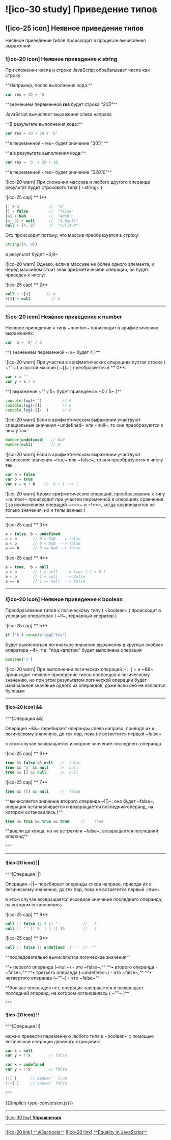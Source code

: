 # ![ico-30 study] Приведение типов


## ![ico-25 icon] Неявное приведение типов

Неявное приведение типов происходит в процессе вычисления выражений

### ![ico-20 icon] Неявное приведение к string

При сложении числа и строки JavaScript обрабатывает число как строку

^^Например, после выполнения кода:^^

~~~js
var res = 20 + '5'
~~~

^^значением переменной **res** будет строка _"205"_^^

JavaScript вычисляет выражения слева направо

^^В результате выполнения кода:^^

~~~js
var res = 20 + 10 + '5'
~~~

^^в переменной ~res~ будет значение "305",^^

^^а в результате выполнения кода:^^

~~~js
var res = '3' + 20 + 10
~~~

^^в переменной ~res~ будет значение _"32010"_^^

![ico-20 warn] При сложении массива и любого другого операнда результат будет строкового типа ( ~string~ )

![ico-25 cap] ** 1**

~~~js
[] + 5             //  "5"
[] + false         //  "false"
[4] + NaN          //  "4NaN"
[4, 8] + null      //  "4,8null"
null + [4, 8]      //  "null4,8"
~~~

Это происходит потому, что массив преобразуется в строку:

~~~js
String([4, 8])
~~~

и результат будет   ~4,8~

![ico-20 warn] Однако, если в массиве не более одного элемента, и перед массивом стоит знак арифметической операции, он будет приведен к числу:

![ico-25 cap] ** 2**

~~~js
null + +[4]       // 4
+[5] + null         // 5
~~~

_____________________________________________________________________

### ![ico-20 icon] Неявное приведение к number


Неявное приведение к типу  ~number~ происходит в арифметических выражениях:

~~~js
var  x = '8' / 2
~~~

^^( значением переменной ~ x~ будет 4 )^^

![ico-20 warn] При участии в арифметических операциях пустая строка ( ~""~ ) и пустой массив ( ~[]~ ) преобразуется в ** 0**:

~~~js
var x = ''
var y = x / 5
~~~

^^( выражение  ~"" / 5~   будет приведено к   ~0 / 5~ )^^

~~~js
console.log(+'')         // 0
console.log(+[])         // 0
console.log(+[]+'')      // 0
~~~

![ico-20 warn] Если в арифметическом выражении участвуют специальные значения ~undefined~ или ~null~, то они преобразуются к числу так:

~~~js
Number(undefined)   // NaN
Number(null)        // 0
~~~

![ico-20 warn] Если в арифметическом выражении участвуют логические значения ~true~ или ~false~, то они преобразуются к числу так:

~~~js
var a = false
var b = true
var z = a + b    //  0 + 1 --> 1
~~~

![ico-20 warn] Кроме арифметических операций, преобразование к типу ~number~ происходит при участии переменной в операциях сравнения ( за исключением операций   ~===~  и  ~!==~,  когда сравниваются не только значения, но и типы данных )

____________________________________________________________

![ico-25 cap] ** 3**

~~~js
a = false, b = undefined
a > b       // 0 > NaN  --> false
a < b       // 0 < NaN  --> false
a == b      // 0 == NaN --> false
~~~

![ico-25 cap] ** 4**

~~~js
a = true,  b = null
a > b       // 1 > null   --> true ( 1 > 0 )
a < b       // 1 < null   --> false
a == b      // 1 == null  --> false
~~~

______________________________________________________

### ![ico-20 icon] Неявное приведение к boolean

Преобразование типов к логическому типу ( ~boolean~ ) происходит в условных операторах ( ~if~, тернарный оператор )

![ico-25 cap] ** 5**

~~~js
if ('5') console.log('Yes')
~~~

Будет вычисляться логическое значение выражения  в круглых скобках оператора ~if~, т.е. "под капотом" будет выполнена операция

~~~js
Boolean('5')
~~~

![ico-20 warn] При выполнении логических операций  ~&#10072;&#10072;~  и  ~&&~ происходит неявное приведение типов операндов к логическому значению, но при этом результатом логической операции будет изначальное значение одного из операндов, даже если оно не являются булевым

_______________________________________________

#### ![ico-20 icon] &&

^^^[Операция&nbsp;&&]

Операция ~&&~  перебирает операнды слева направо, приводя их к логическому значению, до тех пор, пока не встретится первый ~false~

в этом случае возвращается исходное значение последнего операнда

![ico-25 cap] ** 6**

~~~js
true && false && null   //  false
true && '5' && null     //  null
true && [] && null      //  null
~~~

![ico-25 cap] ** 7**

~~~js
true && ![] && null     //  false
~~~

^^вычисляется значение второго операнда ~![]~, оно будет ~false~, операция останавливается и возвращается последний операнд, на котором остановились )^^

~~~js
true && true && true && true     //    true
~~~

^^дошли до конца, но не встретили ~false~, возвращается последний операнд^^

^^^
__________________________________________________________________

#### ![ico-20 icon] ||

^^^[Операция ||]

Операция ~||~  перебирает операнды слева направо, приводя их к логическому значению, до тех пор, пока не встретится первый ~true~

в этом случае возвращается исходное значение последнего операнда, на котором остановились

![ico-25 cap] ** 8**

~~~js
null || false || 5 || ''          //   5
null || '' || 0 || 4 || 10        //   4
~~~

![ico-25 cap] ** 9**

~~~js
null || false || undefined || ''  //  ""
~~~

^^последовательно вычисляются логические значения^^

^^• первого операнда (~null~) - это ~false~,^^
^^• второго операнда - ~false~,^^
^^• третьего операнда (~undefined~) - это ~false~,^^
^^• четвертого операнда (~""~) - это ~false~^^

^^больше операндов нет, операция завершается и возвращает последний операнд, на котором остановилась ( ~""~ )^^

^^^

#### ![ico-20 icon] !!

^^^[Операция !!]

можно привести переменную любого типа к ~boolean~ с помощью логической операции двойного отрицания:

~~~js
var x = null
var y = !!x        // false
~~~

~~~js
var x = undefined
var y = !!x        // false
~~~

~~~js
!![ ]      // вернет   true
!!+[ ]     // вернет  false
~~~

^^^

{{{Implicit-type-conversion.js}}}

_____________________________

[![ico-30 hw] **Упражнения**](https://docs.google.com/forms/d/e/1FAIpQLSdFHuyyukF2rmA04BN1AmS5MCNXWgQmR5t7mmxyTpzdBZVGGw/viewform)

_____________________________________________________________________

[![ico-20 link] ^^w3schools^^](https://www.w3schools.com/jsref/jsref_infinity.asp)
[![ico-20 link] ^^Equality in JavaScript^^](https://dorey.github.io/JavaScript-Equality-Table/unified/)
